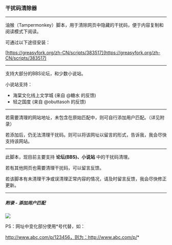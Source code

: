 ### 干扰码清除器

* * *
油猴（Tampermonkey）脚本，用于清除网页中隐藏的干扰码，便于内容复制和阅读模式下阅读。

可通过以下途径安装：

[https://greasyfork.org/zh-CN/scripts/383517](https://greasyfork.org/zh-CN/scripts/383517)

* * *
支持大部分的BBS论坛，和少数小说站。

小说站支持：

* 海棠文化线上文学城 (来自 @糖水 的反馈)
* 轻之国度 (来自 @obuttasoh 的反馈)

* * *

若需要清理的网站地址，未包含在原始匹配中，则可自行添加用户匹配。（详见附录）

若添加后，仍无法清理干扰码。则可以将该网址以留言的形式，告诉我，我会尽快支持该网站。

* * *

此脚本，现目前主要支持 **论坛(BBS)、小说站** 中的干扰码清理。

若有其他网页也需要清理干扰码，可以留言反馈。

若该脚本有未清理干净或误清理正常内容的情况，请及时留言反馈，我会尽快修正更新。

* * *
##### 附录 - 添加用户匹配
![](https://cdn.jsdelivr.net/gh/Mr-Po/jammer-code-cleaner/media/01.jpg)

PS：网址中变化部分使用\*号代替，如：

http://www.abc.com/p/123456，则为：http://www.abc.com/p/*